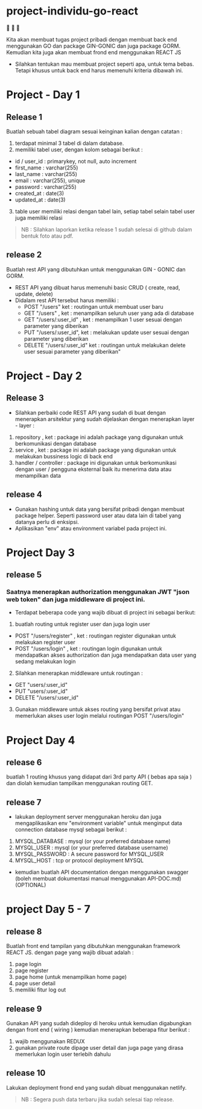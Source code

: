 # project-individu-go-react

:tada: :tada: :tada:

Kita akan membuat tugas project pribadi dengan membuat back end menggunakan GO dan package GIN-GONIC dan juga package GORM. Kemudian kita juga akan membuat frond end menggunakan REACT JS

- Silahkan tentukan mau membuat project seperti apa, untuk tema bebas. Tetapi khusus untuk back end harus memenuhi kriteria dibawah ini.

# Project - Day 1
## Release 1
Buatlah sebuah tabel diagram sesuai keinginan kalian dengan catatan :
1. terdapat minimal 3 tabel di dalam database.
2. memiliki tabel user, dengan kolom sebagai berikut : 
  * id / user_id : primarykey, not null, auto increment
  * first_name  : varchar(255)
  * last_name  : varchar(255)
  * email  : varchar(255), unique
  * password  : varchar(255)
  * created_at : date(3)  
  * updated_at : date(3)  

3. table user memiliki relasi dengan tabel lain, setiap tabel selain tabel user juga memiliki relasi

> NB : Silahkan laporkan ketika release 1 sudah selesai di github dalam bentuk foto atau pdf.

## release 2
Buatlah rest API yang dibutuhkan untuk menggunakan GIN - GONIC dan GORM.
- REST API yang dibuat harus memenuhi basic CRUD ( create, read, update, delete)
- Didalam rest API tersebut harus memiliki :
   * POST "/users" ket : routingan untuk membuat user baru
   * GET "/users" , ket : menampilkan seluruh user yang ada di database
   * GET "/users/:user_id" , ket : menampilkan 1 user sesuai dengan parameter yang diberikan
   * PUT "/users/:user_id", ket : melakukan update user sesuai dengan parameter yang diberikan
   * DELETE "/users/:user_id" ket : routingan untuk melakukan delete user sesuai parameter yang diberikan"

# Project - Day 2
## Release 3

- Silahkan perbaiki code REST API yang sudah di buat dengan menerapkan arsitektur yang sudah dijelaskan dengan menerapkan layer - layer :
1. repository , ket : package ini adalah package yang digunakan untuk berkomunikasi dengan database
2. service , ket : package ini adalah package yang digunakan untuk melakukan bussiness logic di back end
3. handler / controller : package ini digunakan untuk berkomunikasi dengan user / pengguna eksternal baik itu menerima data atau menampilkan data


## release 4
- Gunakan hashing untuk data yang bersifat pribadi dengan membuat package helper. Seperti password user atau data lain di tabel yang datanya perlu di enksipsi.
- Aplikasikan "env" atau environment variabel pada project ini.


# Project Day 3
## release 5
### Saatnya menerapkan authorization menggunakan JWT "json web token" dan juga middleware di project ini. 

- Terdapat beberapa code yang wajib dibuat di project ini sebagai berikut: 
1. buatlah routing untuk register user dan juga login user
  * POST "/users/register" , ket : routingan register digunakan untuk melakukan register user
  * POST "/users/login" , ket : routingan login digunakan untuk mendapatkan akses authorization dan juga mendapatkan data user yang sedang melakukan login 

2. Silahkan menerapkan middleware untuk routingan :
  * GET "users/:user_id"
  * PUT "users/:user_id"
  * DELETE "/users/:user_id"

3. Gunakan middleware untuk akses routing yang bersifat privat atau memerlukan akses user login melalui routingan POST "/users/login"

# Project Day 4
## release 6
buatlah 1 routing khusus yang didapat dari 3rd party API ( bebas apa saja ) dan diolah kemudian tampilkan menggunakan routing GET.

## release 7
- lakukan deployment server menggunakan heroku dan juga mengaplikasikan env "environment variable" untuk menginput data connection database mysql sebagai berikut :
1. MYSQL_DATABASE :	mysql (or your preferred database name)
2. MYSQL_USER	:	mysql (or your preferred database username)
3. MYSQL_PASSWORD :	A secure password for MYSQL_USER
4. MYSQL_HOST	:	tcp or protocol deployment MYSQL

- kemudian buatlah API documentation dengan menggunakan swagger (boleh membuat dokumentasi manual menggunakan API-DOC.md) (OPTIONAL)

# project Day 5 - 7
## release 8
Buatlah front end tampilan yang dibutuhkan menggunakan framework REACT JS. dengan page yang wajib dibuat adalah :
1. page login 
2. page register
3. page home (untuk menampilkan home page)
4. page user detail
5. memiliki fitur log out

## release 9
Gunakan API yang sudah dideploy di heroku untuk kemudian digabungkan dengan front end ( wiring ) kemudian menerapkan beberapa fitur berikut :
1. wajib menggunakan REDUX
2. gunakan private route dipage user detail dan juga page yang dirasa memerlukan login user terlebih dahulu

## release 10
Lakukan deployment frond end yang sudah dibuat menggunakan netlify.

> NB : Segera push data terbaru jika sudah selesai tiap release.
